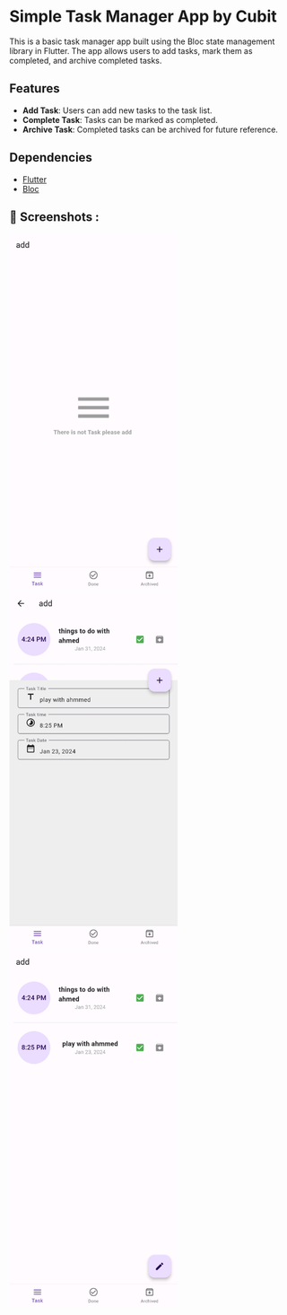 # Simple Task Manager App by Cubit

This is a basic task manager app built using the Bloc state management library in Flutter. The app allows users to add tasks, mark them as completed, and archive completed tasks.

## Features

- **Add Task**: Users can add new tasks to the task list.
- **Complete Task**: Tasks can be marked as completed.
- **Archive Task**: Completed tasks can be archived for future reference.

## Dependencies

- [Flutter](https://flutter.dev/)
- [Bloc](https://pub.dev/packages/flutter_bloc)


## 📸 Screenshots :

<img src="em.jpg" width="300">
<img src="em2.jpg" width="300">
<img src="em3.jpg" width="300">







